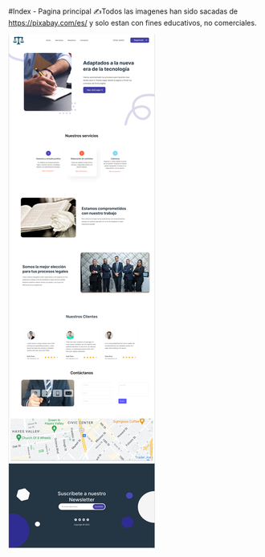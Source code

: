#Index - Pagina principal
✍️Todos las imagenes han sido sacadas de https://pixabay.com/es/ y solo estan con fines educativos, no comerciales. 

![Image text](https://github.com/ryu-ed/AbogaBot/blob/main/images/LayerAppWeb.png)

